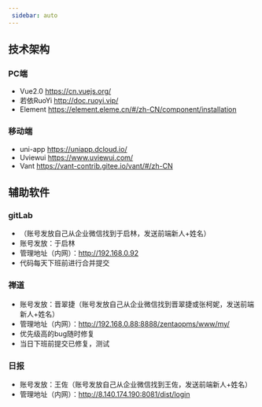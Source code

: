 ```yaml
---
 sidebar: auto
---
```



## 技术架构
### PC端
-  Vue2.0      https://cn.vuejs.org/
-  若依RuoYi    http://doc.ruoyi.vip/
-  Element     https://element.eleme.cn/#/zh-CN/component/installation
### 移动端
-  uni-app     https://uniapp.dcloud.io/
-  Uviewui     https://www.uviewui.com/
-  Vant        https://vant-contrib.gitee.io/vant/#/zh-CN
## 辅助软件 
### gitLab
- （账号发放自己从企业微信找到于启林，发送前端新人+姓名） 
- 账号发放：于启林
- 管理地址（内网）：http://192.168.0.92
- 代码每天下班前进行合并提交
### 禅道
- 账号发放：晋翠捷（账号发放自己从企业微信找到晋翠捷或张柯妮，发送前端新人+姓名）
- 管理地址（内网）：http://192.168.0.88:8888/zentaopms/www/my/
- 优先级高的bug随时修复
- 当日下班前提交已修复，测试
### 日报
- 账号发放：王佐（账号发放自己从企业微信找到王佐，发送前端新人+姓名）
- 管理地址（内网）：http://8.140.174.190:8081/dist/login



